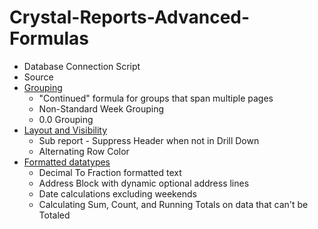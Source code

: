 # Crystal-Reports-Advanced-Formulas

* Database Connection Script
* Source
* [Grouping](group)
	* "Continued" formula for groups that span multiple pages
	* Non-Standard Week Grouping
	* 0.0 Grouping
* [Layout and Visibility](layout)
	* Sub report - Suppress Header when not in Drill Down
	* Alternating Row Color
* [Formatted datatypes](format)
	* Decimal To Fraction formatted text
	* Address Block with dynamic optional address lines
	* Date calculations excluding weekends
	* Calculating Sum, Count, and Running Totals on data that can't be Totaled
